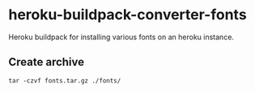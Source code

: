 # heroku-buildpack-converter-fonts

Heroku buildpack for installing various fonts on an heroku instance.

## Create archive
`tar -czvf fonts.tar.gz ./fonts/`